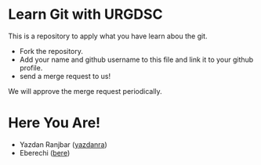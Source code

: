 # Learn Git with URGDSC

This is a repository to apply what you have learn abou the git.

- Fork the repository.
- Add your name and github username to this file and link it to your github profile.
- send a merge request to us!

We will approve the merge request periodically.


# Here You Are!

- Yazdan Ranjbar ([yazdanra](https://github.com/yazdanra))
- Eberechi ([bere](https://github.com/beretests))
